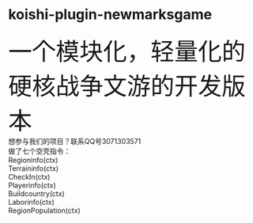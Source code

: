 # koishi-plugin-newmarksgame

<font size=20>一个模块化，轻量化的硬核战争文游的开发版本</font><br>想参与我们的项目？联系QQ号3071303571<br>做了七个空壳指令：<br>Regioninfo(ctx)<br>Terraininfo(ctx)<br>CheckIn(ctx)<br>Playerinfo(ctx)<br>Buildcountry(ctx)<br>Laborinfo(ctx)<br>RegionPopulation(ctx)
